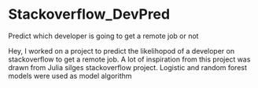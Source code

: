 # Stackoverflow_DevPred
Predict which developer is going to get a remote job or not

Hey, I worked on a project to predict the likelihopod of a developer on stackoverflow to get a remote job. A lot of inspiration from this project was drawn from Julia silges stackoverflow project. Logistic and random forest models were used as model algorithm


